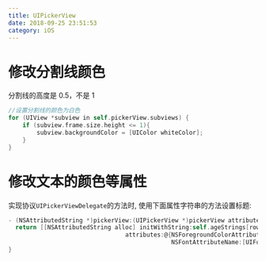 ```yaml
---
title: UIPickerView
date: 2018-09-25 23:51:53
category: iOS
---
```


# 修改分割线颜色

分割线的高度是 0.5，不是 1

```objective-c
//设置分割线的颜色为白色
for (UIView *subview in self.pickerView.subviews) {
    if (subview.frame.size.height <= 1){
        subview.backgroundColor = [UIColor whiteColor];
    }
}
```

<!-- more -->

# 修改文本的颜色等属性

实现协议`UIPickerViewDelegate`的方法时, 使用下面属性字符串的方法设置标题:

```objective-c
- (NSAttributedString *)pickerView:(UIPickerView *)pickerView attributedTitleForRow:(NSInteger)row forComponent:(NSInteger)component{
  return [[NSAttributedString alloc] initWithString:self.ageStrings[row]
                                 attributes:@{NSForegroundColorAttributeName:[UIColor whiteColor],
                                              NSFontAttributeName:[UIFont systemFontOfSize:36]}];
}
```
